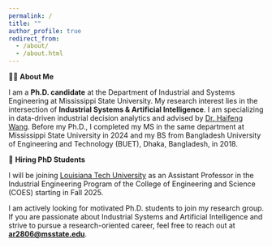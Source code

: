 ```yaml
---
permalink: /
title: ""
author_profile: true
redirect_from: 
  - /about/
  - /about.html
---
```





👨‍🎓 **About Me**

I am a **Ph.D. candidate** at the Department of Industrial and Systems Engineering at Mississippi State University. My research interest lies in the intersection of **Industrial Systems & Artificial Intelligence**. I am specializing in data-driven industrial decision analytics and advised by [Dr. Haifeng Wang](https://hw898.ise.msstate.edu/). Before my Ph.D., I completed my MS in the same department at Mississippi State University in 2024 and my BS from Bangladesh University of Engineering and Technology (BUET), Dhaka, Bangladesh, in 2018. 


🎯 **Hiring PhD Students**

I will be joining [Louisiana Tech University](https://www.latech.edu/) as an Assistant Professor in the Industrial Engineering Program of the College of Engineering and Science (COES) starting in Fall 2025. 

I am actively looking for motivated Ph.D. students to join my research group. If you are passionate about Industrial Systems and Artificial Intelligence and strive to pursue a research-oriented career, feel free to reach out at **ar2806@msstate.edu**. 
